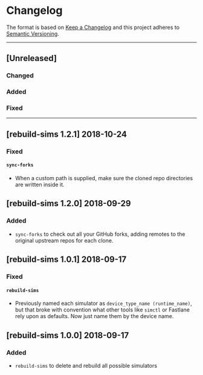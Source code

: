 # Changelog

The format is based on [Keep a Changelog](http://keepachangelog.com/en/1.0.0/) and this project adheres to [Semantic Versioning](http://semver.org/spec/v2.0.0.html).

---

## [Unreleased]

### Changed

### Added

### Fixed

---

## [rebuild-sims 1.2.1] 2018-10-24

### Fixed

#### `sync-forks`

- When a custom path is supplied, make sure the cloned repo directories are written inside it.

## [rebuild-sims 1.2.0] 2018-09-29

### Added

- `sync-forks` to check out all your GitHub forks, adding remotes to the original upstream repos for each clone.

## [rebuild-sims 1.0.1] 2018-09-17

### Fixed

#### `rebuild-sims`

- Previously named each simulator as `device_type_name (runtime_name)`, but that broke with convention what other tools like `simctl` or Fastlane rely upon as defaults. Now just name them by the device name.

## [rebuild-sims 1.0.0] 2018-09-17

### Added

- `rebuild-sims` to delete and rebuild all possible simulators
